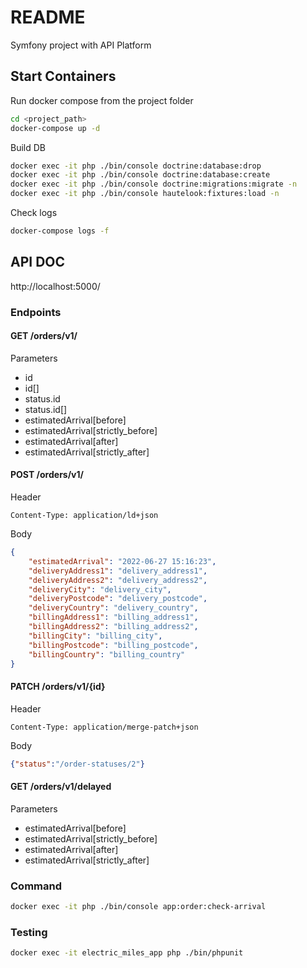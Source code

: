 # README #

Symfony project with API Platform

## Start Containers ##

Run docker compose from the project folder

```bash
cd <project_path>
docker-compose up -d
```

Build DB

```bash
docker exec -it php ./bin/console doctrine:database:drop
docker exec -it php ./bin/console doctrine:database:create
docker exec -it php ./bin/console doctrine:migrations:migrate -n
docker exec -it php ./bin/console hautelook:fixtures:load -n
```

Check logs

```bash
docker-compose logs -f
```

## API DOC ##

http://localhost:5000/

### Endpoints ###

#### GET /orders/v1/ ####

Parameters

* id
* id[]
* status.id
* status.id[]
* estimatedArrival[before]
* estimatedArrival[strictly_before]
* estimatedArrival[after]
* estimatedArrival[strictly_after]

#### POST /orders/v1/ ####

Header

```
Content-Type: application/ld+json
```

Body
```json
{
	"estimatedArrival": "2022-06-27 15:16:23",
	"deliveryAddress1": "delivery_address1",
	"deliveryAddress2": "delivery_address2",
	"deliveryCity": "delivery_city",
	"deliveryPostcode": "delivery_postcode",
	"deliveryCountry": "delivery_country",
	"billingAddress1": "billing_address1",
	"billingAddress2": "billing_address2",
	"billingCity": "billing_city",
	"billingPostcode": "billing_postcode",
	"billingCountry": "billing_country"
}
```

#### PATCH /orders/v1/{id} ####

Header

```
Content-Type: application/merge-patch+json
```

Body
```json
{"status":"/order-statuses/2"}
```

#### GET /orders/v1/delayed ####

Parameters

* estimatedArrival[before]
* estimatedArrival[strictly_before]
* estimatedArrival[after]
* estimatedArrival[strictly_after]

### Command ###

```bash
docker exec -it php ./bin/console app:order:check-arrival
```

### Testing ###

```bash
docker exec -it electric_miles_app php ./bin/phpunit
```
